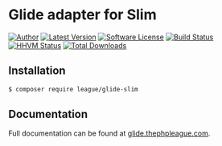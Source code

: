# Glide adapter for Slim

[![Author](http://img.shields.io/badge/author-@reinink-blue.svg?style=flat-square)](https://twitter.com/reinink)
[![Latest Version](https://img.shields.io/github/release/thephpleague/glide-slim.svg?style=flat-square)](https://github.com/thephpleague/glide-slim/releases)
[![Software License](https://img.shields.io/badge/license-MIT-brightgreen.svg?style=flat-square)](https://github.com/thephpleague/glide-slim/blob/master/LICENSE)
[![Build Status](https://img.shields.io/travis/thephpleague/glide-slim/master.svg?style=flat-square)](https://travis-ci.org/thephpleague/glide-slim)
[![HHVM Status](https://img.shields.io/hhvm/league/glide-slim.svg?style=flat-square)](http://hhvm.h4cc.de/package/league/glide-slim)
[![Total Downloads](https://img.shields.io/packagist/dt/league/glide-slim.svg?style=flat-square)](https://packagist.org/packages/league/glide-slim)

## Installation

```bash
$ composer require league/glide-slim
```

## Documentation

Full documentation can be found at [glide.thephpleague.com](http://glide.thephpleague.com).